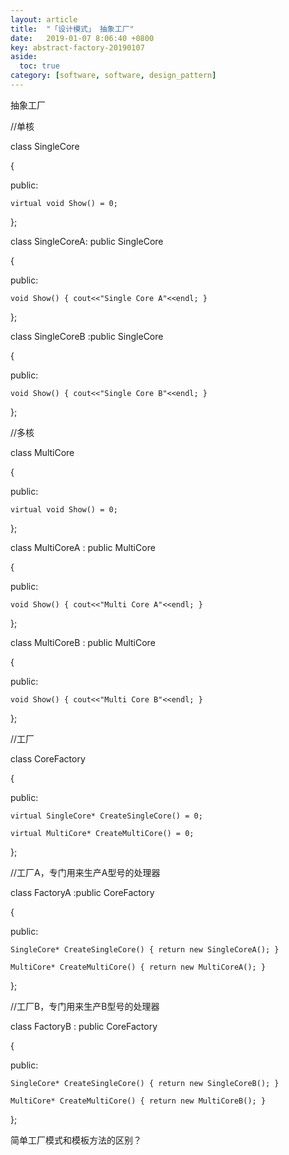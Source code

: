 ```yaml
---
layout: article
title:  "「设计模式」 抽象工厂"
date:   2019-01-07 8:06:40 +0800
key: abstract-factory-20190107
aside:
  toc: true
category: [software, software, design_pattern]
---
```





抽象工厂



//单核   

class SingleCore    

{   

public:   

    virtual void Show() = 0;

};   

class SingleCoreA: public SingleCore     

{   

public:   

    void Show() { cout<<"Single Core A"<<endl; }   

};   

class SingleCoreB :public SingleCore   

{   

public:   

    void Show() { cout<<"Single Core B"<<endl; }   

};   

//多核   

class MultiCore     

{   

public:   

    virtual void Show() = 0;

};   

class MultiCoreA : public MultiCore     

{   

public:   

    void Show() { cout<<"Multi Core A"<<endl; }   



};   

class MultiCoreB : public MultiCore     

{   

public:   

    void Show() { cout<<"Multi Core B"<<endl; }   

};   

//工厂   

class CoreFactory     

{   

public:   

    virtual SingleCore* CreateSingleCore() = 0;

    virtual MultiCore* CreateMultiCore() = 0;

};   

//工厂A，专门用来生产A型号的处理器   

class FactoryA :public CoreFactory   

{   

public:   

    SingleCore* CreateSingleCore() { return new SingleCoreA(); }   

    MultiCore* CreateMultiCore() { return new MultiCoreA(); }   

};   

//工厂B，专门用来生产B型号的处理器   

class FactoryB : public CoreFactory   

{   

public:   

    SingleCore* CreateSingleCore() { return new SingleCoreB(); }   

    MultiCore* CreateMultiCore() { return new MultiCoreB(); }   

};  

简单工厂模式和模板方法的区别？
